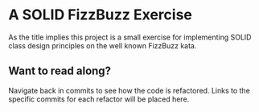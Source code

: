 # A SOLID FizzBuzz Exercise
As the title implies this project is a small exercise for implementing SOLID class design principles on the well known FizzBuzz kata.

## Want to read along?
Navigate back in commits to see how the code is refactored.
Links to the specific commits for each refactor will be placed here.